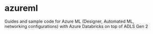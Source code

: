 # azureml
Guides and sample code for Azure ML (Designer, Automated ML, networking configurations) with Azure Databricks on top of ADLS Gen 2
